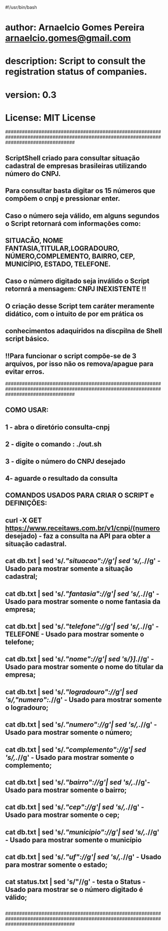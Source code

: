 #!/usr/bin/bash

# author: Arnaelcio Gomes Pereira <arnaelcio.gomes@gmail.com>
# description: Script to consult the registration status of companies.
# version: 0.3
# License: MIT License 


#########################################################################################################################################
##                                                                                                                                     ##
##         ScriptShell criado para consultar situação cadastral de empresas brasileiras utilizando número do CNPJ.                     ##
##                                                                                                                                     ##
##         Para consultar basta digitar os 15 números que compõem o cnpj e pressionar enter.                                           ##
##         Caso o número seja válido, em alguns segundos o Script retornará com informações como:                                      ##
##         SITUACÃO, NOME FANTASIA,TITULAR,LOGRADOURO, NÚMERO,COMPLEMENTO, BAIRRO, CEP, MUNICÍPIO, ESTADO, TELEFONE.                   ##
##                                                                                                                                     ##
##         Caso o número digitado seja inválido o Script retornrá a mensagem: CNPJ INEXISTENTE !!                                      ##
##                                                                                                                                     ##
##         O criação desse Script tem caráter meramente didático, com o intuito de por em prática os                                   ##
##         conhecimentos adaquiridos na discpilna de Shell script básico.                                                              ##
##                                                                                                                                     ##
##         !!Para funcionar o script compõe-se de 3 arquivos, por isso não os remova/apague para evitar erros.                         ##
#########################################################################################################################################
##                                                                                                                                     ##
##                                                 COMO USAR:                                                                          ##
##                                     1 - abra o diretório consulta-cnpj                                                              ##
##                                     2 - digite o comando : ./out.sh                                                                 ##
##                                     3 - digite o número do CNPJ desejado                                                            ##
##                                     4-  aguarde o resultado da consulta                                                             ##
##                                                                                                                                     ##
##                                                                                                                                     ##
##         COMANDOS USADOS PARA CRIAR O SCRIPT e DEFINIÇÕES:                                                                           ##
##                                                                                                                                     ##
##      curl -X GET https://www.receitaws.com.br/v1/cnpj/(numero desejado) - faz a consulta na API para obter a situação cadastral.    ##
##      cat  db.txt | sed 's/.*"situacao"://g'| sed 's/,.*//g' - Usado para mostrar somente a situação cadastral;                      ##
##      cat  db.txt | sed 's/.*"fantasia"://g'| sed 's/,.*//g' - Usado para mostrar somente o nome fantasia da empresa;                ##
##      cat  db.txt | sed 's/.*"telefone"://g'| sed 's/,.*//g' -TELEFONE - Usado para mostrar somente o telefone;                      ##
##      cat  db.txt | sed 's/.*"nome"://g'| sed 's/}].*//g'  - Usado para mostrar somente o nome do titular da empresa;                ##
##      cat  db.txt | sed 's/.*"logradouro"://g'| sed 's/,"numero":.*//g' - Usado para mostrar somente o logradouro;                   ##
##      cat  db.txt | sed 's/.*"numero"://g'| sed 's/,.*//g' - Usado para mostrar somente o número;                                    ##
##      cat  db.txt | sed 's/.*"complemento"://g'| sed 's/,.*//g' - Usado para mostrar somente o complemento;                          ##
##      cat  db.txt | sed 's/.*"bairro"://g'| sed 's/,.*//g'-  Usado para mostrar somente o bairro;                                    ##
##      cat  db.txt | sed 's/.*"cep"://g'| sed 's/,.*//g' - Usado para mostrar somente o cep;                                          ##
##      cat  db.txt | sed 's/.*"municipio"://g'| sed 's/,.*//g' - Usado para mostrar somente o município                               ##
##      cat  db.txt | sed 's/.*"uf"://g'| sed 's/,.*//g' - Usado para mostrar somente o estado;                                        ##
##      cat status.txt | sed 's/"//g' - testa o Status - Usado para mostrar se o número digitado é válido;                             ##
##																                                                                       ##
#########################################################################################################################################




